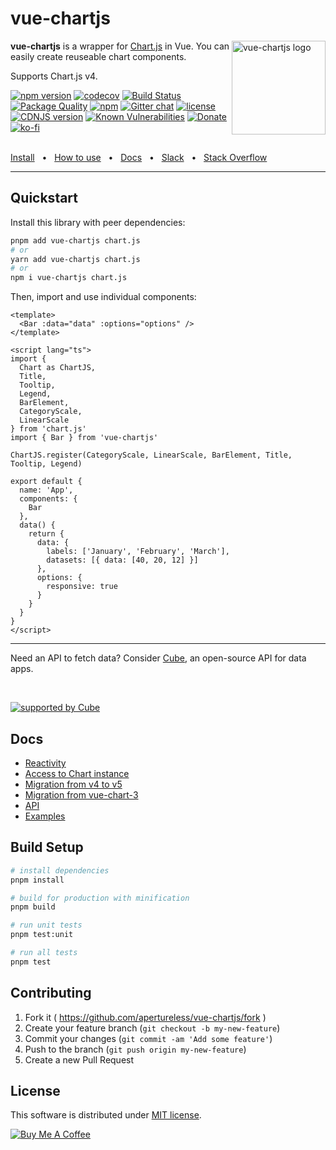 # vue-chartjs

<img align="right" width="150" height="150" alt="vue-chartjs logo" src="https://raw.githubusercontent.com/apertureless/vue-chartjs/main/assets/vue-chartjs.png">

**vue-chartjs** is a wrapper for [Chart.js](https://github.com/chartjs/Chart.js) in Vue. You can easily create reuseable chart components.

Supports Chart.js v4.

[![npm version](https://badge.fury.io/js/vue-chartjs.svg)](https://badge.fury.io/js/vue-chartjs)
[![codecov](https://codecov.io/gh/apertureless/vue-chartjs/branch/master/graph/badge.svg)](https://codecov.io/gh/apertureless/vue-chartjs)
[![Build Status](https://img.shields.io/github/actions/workflow/status/apertureless/vue-chartjs/ci.yml?branch=main)](https://github.com/apertureless/vue-chartjs/actions)
[![Package Quality](http://npm.packagequality.com/shield/vue-chartjs.svg)](http://packagequality.com/#?package=vue-chartjs)
[![npm](https://img.shields.io/npm/dm/vue-chartjs.svg)](https://www.npmjs.com/package/vue-chartjs)
[![Gitter chat](https://img.shields.io/gitter/room/TechnologyAdvice/Stardust.svg)](https://gitter.im/vue-chartjs/Lobby)
[![license](https://img.shields.io/github/license/mashape/apistatus.svg)](https://github.com/apertureless/vue-chartjs/blob/master/LICENSE.txt)
[![CDNJS version](https://img.shields.io/cdnjs/v/vue-chartjs.svg)](https://cdnjs.com/libraries/vue-chartjs)
[![Known Vulnerabilities](https://snyk.io/test/github/apertureless/vue-chartjs/badge.svg)](https://snyk.io/test/github/apertureless/vue-chartjs)
[![Donate](https://raw.githubusercontent.com/apertureless/vue-chartjs/main/assets/donate.svg)](https://www.paypal.me/apertureless/50eur)
[![ko-fi](https://www.ko-fi.com/img/githubbutton_sm.svg)](https://ko-fi.com/C0C1WP7C)

<br />
<a href="#install">Install</a>
<span>&nbsp;&nbsp;•&nbsp;&nbsp;</span>
<a href="#how-to-use">How to use</a>
<span>&nbsp;&nbsp;•&nbsp;&nbsp;</span>
<a href="#docs">Docs</a>
<span>&nbsp;&nbsp;•&nbsp;&nbsp;</span>
<a href="https://slack.cube.dev/?ref=eco-vue-chartjs">Slack</a>
<span>&nbsp;&nbsp;•&nbsp;&nbsp;</span>
<a href="https://stackoverflow.com/questions/tagged/vue-chartjs">Stack Overflow</a>
<br />
<hr />

## Quickstart

Install this library with peer dependencies:

```bash
pnpm add vue-chartjs chart.js
# or
yarn add vue-chartjs chart.js
# or
npm i vue-chartjs chart.js
```

Then, import and use individual components:

```vue
<template>
  <Bar :data="data" :options="options" />
</template>

<script lang="ts">
import {
  Chart as ChartJS,
  Title,
  Tooltip,
  Legend,
  BarElement,
  CategoryScale,
  LinearScale
} from 'chart.js'
import { Bar } from 'vue-chartjs'

ChartJS.register(CategoryScale, LinearScale, BarElement, Title, Tooltip, Legend)

export default {
  name: 'App',
  components: {
    Bar
  },
  data() {
    return {
      data: {
        labels: ['January', 'February', 'March'],
        datasets: [{ data: [40, 20, 12] }]
      },
      options: {
        responsive: true
      }
    }
  }
}
</script>
```

<hr />

Need an API to fetch data? Consider [Cube](https://cube.dev/?ref=eco-vue-chartjs), an open-source API for data apps.

<br />

[![supported by Cube](https://user-images.githubusercontent.com/986756/154330861-d79ab8ec-aacb-4af8-9e17-1b28f1eccb01.svg)](https://cube.dev/?ref=eco-vue-chartjs)

## Docs

- [Reactivity](https://vue-chartjs.org/guide/#updating-charts)
- [Access to Chart instance](https://vue-chartjs.org/guide/#access-to-chart-instance)
- [Migration from v4 to v5](https://vue-chartjs.org/migration-guides/#migration-from-v4-to-v5/)
- [Migration from vue-chart-3](https://vue-chartjs.org/migration-guides/#migration-from-vue-chart-3/)
- [API](https://vue-chartjs.org/api/)
- [Examples](https://vue-chartjs.org/examples/)

## Build Setup

``` bash
# install dependencies
pnpm install

# build for production with minification
pnpm build

# run unit tests
pnpm test:unit

# run all tests
pnpm test
```

## Contributing

1. Fork it ( https://github.com/apertureless/vue-chartjs/fork )
2. Create your feature branch (`git checkout -b my-new-feature`)
3. Commit your changes (`git commit -am 'Add some feature'`)
4. Push to the branch (`git push origin my-new-feature`)
5. Create a new Pull Request

## License

This software is distributed under [MIT license](LICENSE.txt).

<a href="https://www.buymeacoffee.com/xcqjaytbl" target="_blank"><img src="https://www.buymeacoffee.com/assets/img/custom_images/purple_img.png" alt="Buy Me A Coffee" style="height: auto !important;width: auto !important;" ></a>

